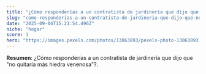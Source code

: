 ```yaml
---
title: "¿Cómo responderías a un contratista de jardinería que dijo que \"no quitaría más hiedra venenosa\"?"
slug: "como-responderias-a-un-contratista-de-jardineria-que-dijo-que-no-quitaria-mas-hi"
date: "2025-09-04T15:21:54.496Z"
niche: "hogar"
score: 1
hero: "https://images.pexels.com/photos/13063893/pexels-photo-13063893.jpeg?auto=compress&cs=tinysrgb&fit=crop&h=627&w=1200&auto=compress&cs=tinysrgb&w=1024&h=576&fit=crop"
---
```


**Resumen**: ¿Cómo responderías a un contratista de jardinería que dijo que "no quitaría más hiedra venenosa"?.
